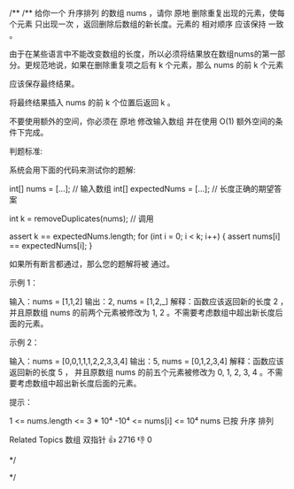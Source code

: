 /**
/**
给你一个 升序排列 的数组 nums ，请你 原地 删除重复出现的元素，使每个元素 只出现一次 ，返回删除后数组的新长度。元素的 相对顺序 应该保持 一致 。 



 由于在某些语言中不能改变数组的长度，所以必须将结果放在数组nums的第一部分。更规范地说，如果在删除重复项之后有 k 个元素，那么 nums 的前 k 个元素

应该保存最终结果。 

 将最终结果插入 nums 的前 k 个位置后返回 k 。 

 不要使用额外的空间，你必须在 原地 修改输入数组 并在使用 O(1) 额外空间的条件下完成。 

 判题标准: 

 系统会用下面的代码来测试你的题解: 

 
int[] nums = [...]; // 输入数组
int[] expectedNums = [...]; // 长度正确的期望答案

int k = removeDuplicates(nums); // 调用

assert k == expectedNums.length;
for (int i = 0; i < k; i++) {
 assert nums[i] == expectedNums[i];
} 

 如果所有断言都通过，那么您的题解将被 通过。 

 

 示例 1： 

 
输入：nums = [1,1,2]
输出：2, nums = [1,2,_]
解释：函数应该返回新的长度 2 ，并且原数组 nums 的前两个元素被修改为 1, 2 。不需要考虑数组中超出新长度后面的元素。
 

 示例 2： 

 
输入：nums = [0,0,1,1,1,2,2,3,3,4]
输出：5, nums = [0,1,2,3,4]
解释：函数应该返回新的长度 5 ， 并且原数组 nums 的前五个元素被修改为 0, 1, 2, 3, 4 。不需要考虑数组中超出新长度后面的元素。
 

 

 提示： 

 
 1 <= nums.length <= 3 * 10⁴ 
 -10⁴ <= nums[i] <= 10⁴ 
 nums 已按 升序 排列 
 
 Related Topics 数组 双指针 👍 2716 👎 0

*/

*/